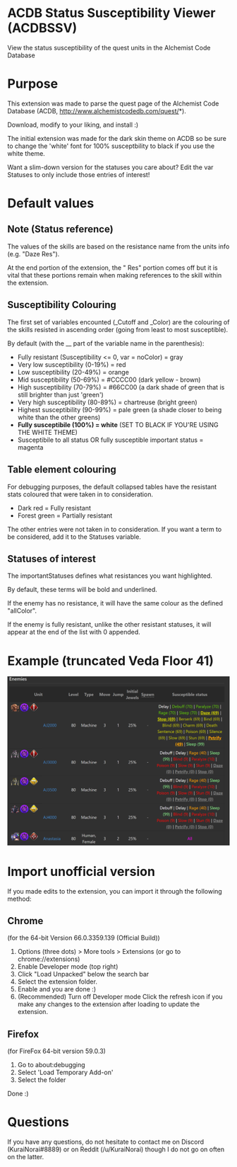 # ACDB Status Susceptibility Viewer (ACDBSSV)
View the status susceptibility of the quest units in the Alchemist Code Database

# Purpose
This extension was made to parse the quest page of the Alchemist Code Database (ACDB, http://www.alchemistcodedb.com/quest/*).

Download, modify to your liking, and install :)

The initial extension was made for the dark skin theme on ACDB so be sure to change the 'white' font for 100% susceptbility to black if you use the white theme.

Want a slim-down version for the statuses you care about? Edit the var Statuses to only include those entries of interest!

# Default values
## Note (Status reference)
The values of the skills are based on the resistance name from the units info (e.g. "Daze Res").

At the end portion of the extension, the " Res" portion comes off but it is vital that these portions remain when making references to the skill within the extension.

## Susceptibility Colouring
The first set of variables encounted (_Cutoff and _Color) are the colouring of the skills resisted in ascending order (going from least to most susceptible).

By default (with the __ part of the variable name in the parenthesis):
- Fully resistant (Susceptibility <= 0, var = noColor) = gray
- Very low susceptibility (0-19%) = red
- Low susceptibility (20-49%) = orange
- Mid susceptibility (50-69%) = #CCCC00 (dark yellow - brown)
- High susceptibility (70-79%) = #66CC00 (a dark shade of green that is still brighter than just 'green')
- Very high susceptibility (80-89%) = chartreuse (bright green)
- Highest susceptibility (90-99%) = pale green (a shade closer to being white than the other greens)
- **Fully susceptibile (100%) = white** (SET TO BLACK IF YOU'RE USING THE WHITE THEME)
- Susceptibile to all status OR fully susceptible important status = magenta

## Table element colouring
For debugging purposes, the default collapsed tables have the resistant stats coloured that were taken in to consideration.
- Dark red = Fully resistant
- Forest green = Partially resistant

The other entries were not taken in to consideration. If you want a term to be considered, add it to the Statuses variable.

## Statuses of interest
The importantStatuses defines what resistances you want highlighted.

By default, these terms will be bold and underlined.

If the enemy has no resistance, it will have the same colour as the defined "allColor".

If the enemy is fully resistant, unlike the other resistant statuses, it will appear at the end of the list with 0 appended.

# Example (truncated Veda Floor 41)
![Example image ](Example_Veda41.png)

# Import unofficial version
If you made edits to the extension, you can import it through the following method:
## Chrome 
(for the 64-bit Version 66.0.3359.139 (Official Build))

1. Options (three dots) > More tools > Extensions (or go to chrome://extensions)
2. Enable Developer mode (top right)
3. Click "Load Unpacked" below the search bar
4. Select the extension folder.
5. Enable and you are done :)
6. (Recommended) Turn off Developer mode
Click the refresh icon if you make any changes to the extension after loading to update the extension.

## Firefox
(for FireFox 64-bit version 59.0.3)

1. Go to about:debugging
2. Select 'Load Temporary Add-on'
3. Select the folder

Done :)

# Questions
If you have any questions, do not hesitate to contact me on Discord (KuraiNorai#8889) or on Reddit (/u/KuraiNorai) though I do not go on often on the latter.
